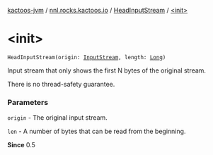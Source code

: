 [kactoos-jvm](../../index.md) / [nnl.rocks.kactoos.io](../index.md) / [HeadInputStream](index.md) / [&lt;init&gt;](./-init-.md)

# &lt;init&gt;

`HeadInputStream(origin: `[`InputStream`](http://docs.oracle.com/javase/8/docs/api/java/io/InputStream.html)`, length: `[`Long`](https://kotlinlang.org/api/latest/jvm/stdlib/kotlin/-long/index.html)`)`

Input stream that only shows the first N bytes of the original stream.

There is no thread-safety guarantee.

### Parameters

`origin` - The original input stream.

`len` - A number of bytes that can be read from the beginning.

**Since**
0.5

